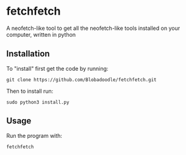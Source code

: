 # fetchfetch
A neofetch-like tool to get all the neofetch-like tools installed on your computer, written in python

## Installation

To "install" first get the code by running:
```shell
git clone https://github.com/Blobadoodle/fetchfetch.git
```
Then to install run:
```shell
sudo python3 install.py
```
## Usage

Run the program with:
```shell
fetchfetch
```
